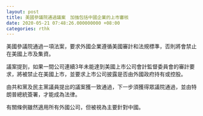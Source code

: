 ```yaml
---
layout: post
title: 美國參議院通過議案　加強包括中國企業的上市審核
date: 2020-05-21 07:48:26.000000000 +08:00
categories: rthk
---
```


美國參議院通過一項法案，要求外國企業遵循美國審計和法規標準，否則將會禁止在美國上市及集資。

議案提到，如果一間公司連續3年未能達到美國上市公司會計監督委員會的審計要求，將被禁止在美國上市，並要求上市公司披露是否由外國政府持有或控股。

由共和黨及民主黨議員提出的議案獲一致通過，下一步須獲得眾議院通過，並由特朗普總統簽署，才能成為法律。

有關條例雖然適用所有外國公司，但被視為主要針對中國。
